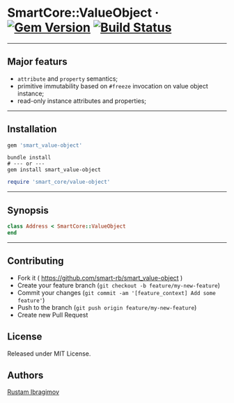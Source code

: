 # SmartCore::ValueObject &middot; [![Gem Version](https://badge.fury.io/rb/smart_value-object.svg)](https://badge.fury.io/rb/smart_value-object) [![Build Status](https://travis-ci.org/smart-rb/smart_value-object.svg?branch=master)](https://travis-ci.org/smart-rb/smart_value-object)

---

## Major featurs

- `attribute` and `property` semantics;
- primitive immutability based on `#freeze` invocation on value object instance;
- read-only instance attributes and properties;

---

## Installation

```ruby
gem 'smart_value-object'
```

```shell
bundle install
# --- or ---
gem install smart_value-object
```

```ruby
require 'smart_core/value-object'
```

---

## Synopsis

```ruby
class Address < SmartCore::ValueObject
end
```

---

## Contributing

- Fork it ( https://github.com/smart-rb/smart_value-object )
- Create your feature branch (`git checkout -b feature/my-new-feature`)
- Commit your changes (`git commit -am '[feature_context] Add some feature'`)
- Push to the branch (`git push origin feature/my-new-feature`)
- Create new Pull Request

## License

Released under MIT License.

## Authors

[Rustam Ibragimov](https://github.com/0exp)
